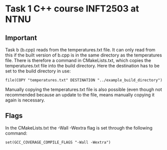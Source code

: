 # Task 1 C++ course INFT2503 at NTNU

## Important
Task b (b.cpp) reads from the temperatures.txt file. It can only read from this if the built version of b.cpp is in the same directory as the temperatures file.
There is therefore a command in CMakeLists.txt, which copies the temperatures.txt file into the build directory. Here the destination has to be set to the build directory in use:
```
file(COPY "temperatures.txt" DESTINATION "../example_build_directory")
```
Manually copying the temperatures.txt file is also possible (even though not recommended because an update to the file, means manually copying it again is necessary.

## Flags
In the CMakeLists.txt the -Wall -Wextra flag is set through the following command:
```
set(GCC_COVERAGE_COMPILE_FLAGS "-Wall -Wextra")
```